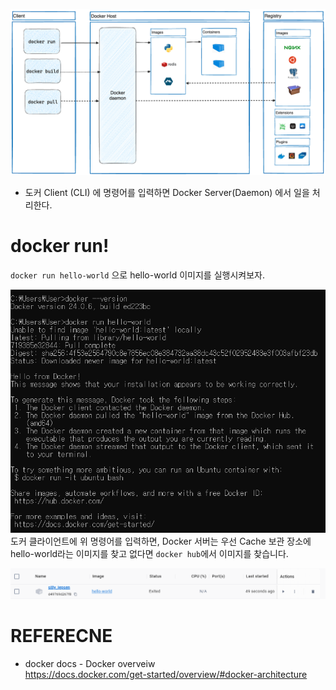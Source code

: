 ![docker architecture](images/docker-architecture.png)
* 도커 Client (CLI) 에 명령어를 입력하면 Docker Server(Daemon) 에서 일을 처리한다.

# docker run!
`docker run hello-world` 으로 hello-world 이미지를 실행시켜보자.

![docker run 명령어 실행](images/docker-run.png)
도커 클라이언트에 위 명령어를 입력하면, Docker 서버는 우선 Cache 보관 장소에 hello-world라는 이미지를 찾고 없다면 `docker hub`에서 이미지를 찾습니다.

![docker run 결과](images/docker-run-result.png)

# REFERECNE
* docker docs - Docker overveiw</br>
https://docs.docker.com/get-started/overview/#docker-architecture